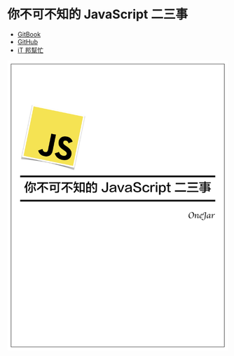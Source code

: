 # 你不可不知的 JavaScript 二三事

* [GitBook](https://something-about-js-onejar99.gitbook.io/something-about-javascript/)
* [GitHub](https://github.com/onejar99/something-about-javascript/tree/master/docs)
* [iT 邦幫忙](https://ithelp.ithome.com.tw/users/20112483/ironman/2016)

![](docs/cover.jpg)
